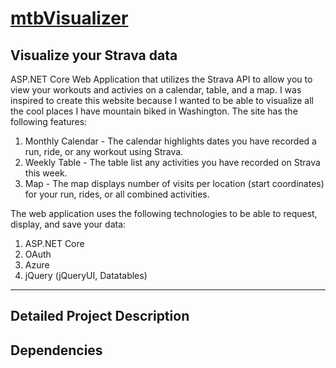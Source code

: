 # [mtbVisualizer](https://mtbvisualizer.azurewebsites.net/) 
## Visualize your Strava data
ASP.NET Core Web Application that utilizes the Strava API to allow you to view your workouts and activies on a calendar, table, and a map. 
I was inspired to create this website because I wanted to be able to visualize all the cool places I have mountain biked in Washington. The site has the following features:
1) Monthly Calendar - The calendar highlights dates you have recorded a run, ride, or any workout using Strava. 
2) Weekly Table - The table list any activities you have recorded on Strava this week. 
3) Map - The map displays number of visits per location (start coordinates) for your run, rides, or all combined activities. 

The web application uses the following technologies to be able to request, display, and save your data:
1. ASP.NET Core
2. OAuth
3. Azure
4. jQuery (jQueryUI, Datatables)

--- 
## Detailed Project Description
## Dependencies 
